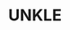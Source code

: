 ---
title: "UNKLE"
summary: "UNKLE are a British band founded in 1992 by James Lavelle. Former members: Tim Goldsworthy Kudo DJ Shadow Richard File Pablo Clements When playing live they were also joined by The Scratch Perverts DJs & &"
image: "unkle.jpg"
apple_music_artist_url: "https://music.apple.com/gb/artist/unkle/133444"
wikipedia_url: "none"
---